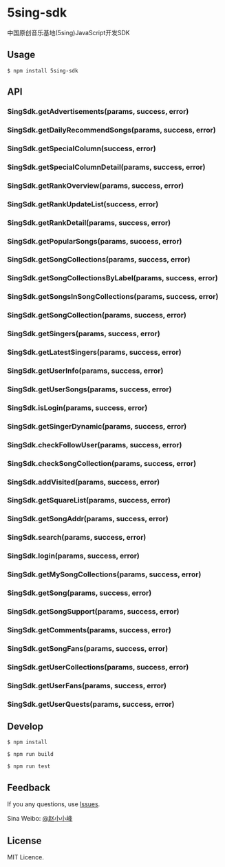 # 5sing-sdk

中国原创音乐基地(5sing)JavaScript开发SDK

## Usage
```
$ npm install 5sing-sdk
```

## API

### SingSdk.getAdvertisements(params, success, error)

### SingSdk.getDailyRecommendSongs(params, success, error)

### SingSdk.getSpecialColumn(success, error)

### SingSdk.getSpecialColumnDetail(params, success, error)

### SingSdk.getRankOverview(params, success, error)

### SingSdk.getRankUpdateList(success, error)

### SingSdk.getRankDetail(params, success, error)

### SingSdk.getPopularSongs(params, success, error)

### SingSdk.getSongCollections(params, success, error)

### SingSdk.getSongCollectionsByLabel(params, success, error)

### SingSdk.getSongsInSongCollections(params, success, error)

### SingSdk.getSongCollection(params, success, error)

### SingSdk.getSingers(params, success, error)

### SingSdk.getLatestSingers(params, success, error)

### SingSdk.getUserInfo(params, success, error)

### SingSdk.getUserSongs(params, success, error)

### SingSdk.isLogin(params, success, error)

### SingSdk.getSingerDynamic(params, success, error)

### SingSdk.checkFollowUser(params, success, error)

### SingSdk.checkSongCollection(params, success, error)

### SingSdk.addVisited(params, success, error)

### SingSdk.getSquareList(params, success, error)

### SingSdk.getSongAddr(params, success, error)

### SingSdk.search(params, success, error)

### SingSdk.login(params, success, error)

### SingSdk.getMySongCollections(params, success, error)

### SingSdk.getSong(params, success, error)

### SingSdk.getSongSupport(params, success, error)

### SingSdk.getComments(params, success, error)

### SingSdk.getSongFans(params, success, error)

### SingSdk.getUserCollections(params, success, error)

### SingSdk.getUserFans(params, success, error)

### SingSdk.getUserQuests(params, success, error)

## Develop
```
$ npm install 

$ npm run build

$ npm run test
```

## Feedback
If you any questions, use [Issues](https://github.com/i5sing/5sing-sdk/issues).

Sina Weibo: [@赵小小峰](http://weibo.com/5101118493)

## License
MIT Licence.